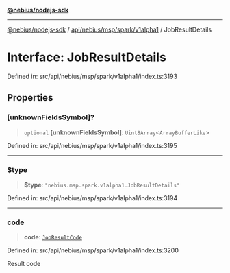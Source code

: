[**@nebius/nodejs-sdk**](../../../../../../README.md)

***

[@nebius/nodejs-sdk](../../../../../../README.md) / [api/nebius/msp/spark/v1alpha1](../README.md) / JobResultDetails

# Interface: JobResultDetails

Defined in: src/api/nebius/msp/spark/v1alpha1/index.ts:3193

## Properties

### \[unknownFieldsSymbol\]?

> `optional` **\[unknownFieldsSymbol\]**: `Uint8Array`\<`ArrayBufferLike`\>

Defined in: src/api/nebius/msp/spark/v1alpha1/index.ts:3195

***

### $type

> **$type**: `"nebius.msp.spark.v1alpha1.JobResultDetails"`

Defined in: src/api/nebius/msp/spark/v1alpha1/index.ts:3194

***

### code

> **code**: [`JobResultCode`](../type-aliases/JobResultCode.md)

Defined in: src/api/nebius/msp/spark/v1alpha1/index.ts:3200

Result code
